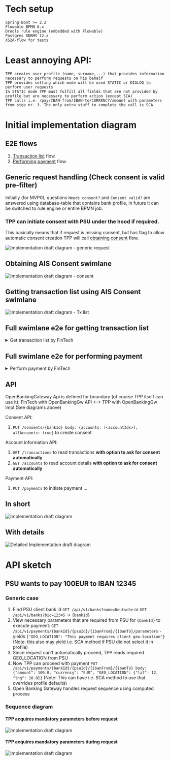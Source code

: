 
# Tech setup
    Spring Boot >= 2.2
    Flowable BPMN 6.x
    Drools rule engine (embedded with Flowable)
    Postgres RDBMS 12.x
    XS2A-flow for tests
 
# Least annoying API:
    TPP creates user profile (name, surname,...) that provides information necessary to perform requests on his behalf
    TPP provides setting which mode will be used STATIC or DIALOG to perform user requests
    In STATIC mode TPP must fulfill all fields that are not provided by profile but are necessary to perform action (except SCA)
    TPP calls i.e. /pay/IBAN-from/IBAN-to/CURRENCY/amount with parameters from step nr. 3. The only extra stuff to complete the call is SCA

# Initial implementation diagram

## E2E flows

1. [Transaction list](#full-swimlane-e2e-for-getting-transaction-list) flow.
1. [Performing payment](#full-swimlane-e2e-for-performing-payment) flow.

## Generic request handling (Check consent is valid pre-filter)

Initially (for MVP0), questions `Needs consent?` and `Consent valid?` are answered using database-table that 
contains bank profile, in future it can be switched to rule engine or entire BPMN job. 

### TPP can initiate consent with PSU under the hood if required. 

This basically means that if request is missing consent, but has flag to allow automatic consent creation TPP will 
call [obtaining consent](#obtaining-ais-consent-swimlane) flow.

![Implementation draft diagram - generic request](http://www.plantuml.com/plantuml/proxy?src=https://raw.githubusercontent.com/adorsys/open-banking-gateway/develop/docs/architecture/drafts/implementation-v0-generic.puml&fmt=svg&vvv=2&sanitize=true)

## Obtaining AIS Consent swimlane

![Implementation draft diagram - consent](http://www.plantuml.com/plantuml/proxy?src=https://raw.githubusercontent.com/adorsys/open-banking-gateway/develop/docs/architecture/drafts/implementation-v0-consent.puml&fmt=svg&vvv=1&sanitize=true)

## Getting transaction list using AIS Consent swimlane

![Implementation draft diagram - Tx list](http://www.plantuml.com/plantuml/proxy?src=https://raw.githubusercontent.com/adorsys/open-banking-gateway/develop/docs/architecture/drafts/implementation-v0-tx-list.puml&fmt=svg&vvv=1&sanitize=true)

## Full swimlane e2e for getting transaction list

<details><summary>Get transaction list by FinTech</summary>

**Notes:**
1. Initially PSU enters FinTech screen 'Transaction list'
1. Since consent is missing, when being asked for 'Transaction list' TPP will create implicit consent with PSU 
(since PSU is in session with FinTech)
1. After consent was established FinTech can store it and get 'Transaction list' without PSU intervention
1. If consent has expired FinTech should inform user and perform step 1 again 

![Implementation draft diagram - Tx list full](http://www.plantuml.com/plantuml/proxy?src=https://raw.githubusercontent.com/adorsys/open-banking-gateway/develop/docs/architecture/drafts/implementation-v0-full-flow-tx-list.puml&fmt=svg&vvv=1&sanitize=true)

</details>

## Full swimlane e2e for performing payment

<details><summary>Perform payment by FinTech</summary>

![Implementation draft diagram - Perform payment](http://www.plantuml.com/plantuml/proxy?src=https://raw.githubusercontent.com/adorsys/open-banking-gateway/develop/docs/architecture/drafts/implementation-v0-full-flow-payment.puml&fmt=svg&vvv=2&sanitize=true)

</details>

## API

OpenBankingGateway Api is defined for boundary (of course TPP itself can use it):
FinTech with OpenBankingGw API <--> TPP with OpenBankingGw Impl (See diagrams above)

Consent API:
1. `PUT /consents/{bankId} body: {accounts: [<accountIds>], allAccounts: true}` to create consent

Account information API:
1. `GET /transactions` to read transactions **with option to ask for consent automatically**
1. `GET /accounts` to read account details **with option to ask for consent automatically**

Payment API:
1. `PUT /payments` to initiate payment
...


## In short

![Implementation draft diagram](http://www.plantuml.com/plantuml/proxy?src=https://raw.githubusercontent.com/adorsys/open-banking-gateway/develop/docs/architecture/drafts/implementation-v0-bird-view.puml&fmt=svg&vvv=1&sanitize=true)

## With details

![Detailed Implementation draft diagram](http://www.plantuml.com/plantuml/proxy?src=https://raw.githubusercontent.com/adorsys/open-banking-gateway/develop/docs/architecture/drafts/implementation-draft-v0.puml&fmt=svg&vvv=17&sanitize=true)


# API sketch

## PSU wants to pay 100EUR to IBAN 12345

### Generic case

1. Find PSU client bank id `GET /api/v1/banks?name=Deutsche` or `GET /api/v1/banks?bic=12345` -> `{bankId}`
1. View necessary parameters that are required from PSU for `{bankId}` to execute payment: 
`GET /api/v1/payments/{bankId}/{psuId}/{ibanFrom}/{ibanTo}/parameters` - yields 
`{"GEO_LOCATION": "This payment requires client geo-location"}` (Note: this also may yield i.e. SCA method if PSU did not select it in profile)
1. Since request can't automatically proceed, TPP reads required GEO_LOCATION from PSU
1. Now TPP can proceed with payment `PUT /api/v1/payments/{bankId}/{psuId}/{ibanFrom}/{ibanTo} body: {"amount": 100.0, "currency": "EUR", "GEO_LOCATION": {"lat": 12, "lng": 10.0}}` 
(Note: This can have i.e. SCA method to use that overrides profile defaults)
1. Open Banking Gateway handles request sequence using computed process

### Sequence diagram

#### TPP acquires mandatory parameters before request 

![Implementation draft diagram](http://www.plantuml.com/plantuml/proxy?src=https://raw.githubusercontent.com/adorsys/open-banking-gateway/develop/docs/architecture/drafts/payment-static-param.puml&fmt=svg&vvv=2&sanitize=true)

#### TPP acquires mandatory parameters during request 

![Implementation draft diagram](http://www.plantuml.com/plantuml/proxy?src=https://raw.githubusercontent.com/adorsys/open-banking-gateway/develop/docs/architecture/drafts/payment-dynamic-param.puml&fmt=svg&vvv=1&sanitize=true)
